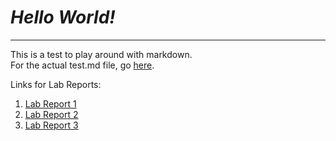 # _**Hello World!**_
---  
This is a test to play around with markdown.  
For the actual test.md file, go [here](https://tamsaputra.github.io/cse15l-lab-reports/test.html).  
  
Links for Lab Reports:  
1. [Lab Report 1](https://tamsaputra.github.io/cse15l-lab-reports/lab-report-1-week1.html)
2. [Lab Report 2](https://tamsaputra.github.io/cse15l-lab-reports/lab-report-2-week3.html)
3. [Lab Report 3](https://tamsaputra.github.io/cse15l-lab-reports/lab-report-3-week5.html)

